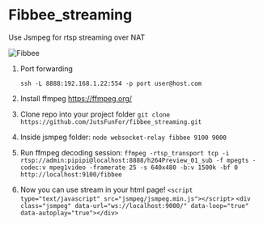 # Fibbee_streaming
Use Jsmpeg for rtsp streaming over NAT

![Fibbee](https://user-images.githubusercontent.com/43553016/188693618-7805b4e4-e52c-44bc-a2b9-b0467f5a7d4b.png)


1) Port forwarding

     `ssh -L 8888:192.168.1.22:554 -p port user@host.com`

2) Install ffmpeg https://ffmpeg.org/


3) Clone repo into your project folder
`git clone https://github.com/JutsFunFor/fibbee_streaming.git`

4) Inside jsmpeg folder:
`node websocket-relay fibbee 9100 9000`

5) Run ffmpeg decoding session:
`ffmpeg -rtsp_transport tcp -i rtsp://admin:pipipi@localhost:8888/h264Preview_01_sub
-f mpegts -codec:v mpeg1video -framerate 25
-s 640x480 -b:v 1500k -bf 0 http://localhost:9100/fibbee`

6) Now you can use stream in your html page!
`<script type="text/javascript" src="jsmpeg/jsmpeg.min.js"></script>`
 `<div class="jsmpeg" data-url="ws://localhost:9000/" data-loop="true" data-autoplay="true"></div>`

